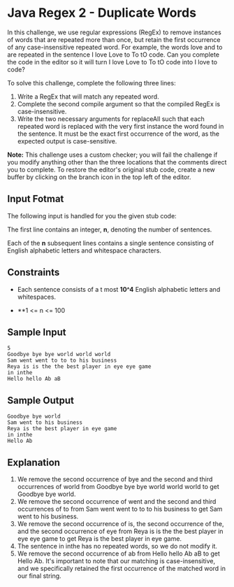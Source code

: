 # Java Regex 2 - Duplicate Words

In this challenge, we use regular expressions (RegEx) to remove instances of words that are repeated more than once, 
but retain the first occurrence of any case-insensitive repeated word. 
For example, the words love and to are repeated in the sentence I love Love to To tO code. 
Can you complete the code in the editor so it will turn I love Love to To tO code into I love to code?

To solve this challenge, complete the following three lines:

1. Write a RegEx that will match any repeated word.
2. Complete the second compile argument so that the compiled RegEx is case-insensitive.
3. Write the two necessary arguments for replaceAll such that each repeated word is replaced with the very first instance the word found in the sentence. 
   It must be the exact first occurrence of the word, as the expected output is case-sensitive.

**Note:** This challenge uses a custom checker; you will fail the challenge if you modify anything other than the three locations that the comments direct you to complete. 
To restore the editor's original stub code, create a new buffer by clicking on the branch icon in the top left of the editor.

## Input Fotmat

The following input is handled for you the given stub code:

The first line contains an integer, **n**, denoting the number of sentences.

Each of the **n** subsequent lines contains a single sentence consisting of English alphabetic letters and whitespace characters.

## Constraints

- Each sentence consists of a t most **10^4** English alphabetic letters and whitespaces.

- **1 <= n <= 100

## Sample Input

```
5
Goodbye bye bye world world world
Sam went went to to to his business
Reya is is the the best player in eye eye game
in inthe
Hello hello Ab aB
```

## Sample Output

```
Goodbye bye world
Sam went to his business
Reya is the best player in eye game
in inthe
Hello Ab
```

## Explanation

1. We remove the second occurrence of bye and the second and third occurrences of world from Goodbye bye bye world world world to get Goodbye bye world.
2. We remove the second occurrence of went and the second and third occurrences of to from Sam went went to to to his business to get Sam went to his business.
3. We remove the second occurrence of is, the second occurrence of the, and the second occurrence of eye from Reya is is the the best player in eye eye game to get Reya is the best player in eye game.
4. The sentence in inthe has no repeated words, so we do not modify it.
5. We remove the second occurrence of ab from Hello hello Ab aB to get Hello Ab. It's important to note that our matching is case-insensitive, and we specifically retained the first occurrence of the matched word in our final string.